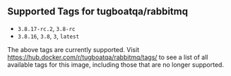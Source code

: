 ## Supported Tags for tugboatqa/rabbitmq

* `3.8.17-rc.2`, `3.8-rc`
* `3.8.16`, `3.8`, `3`, `latest`

The above tags are currently supported. Visit https://hub.docker.com/r/tugboatqa/rabbitmq/tags/ to see a list of all available tags for this image, including those that are no longer supported.
